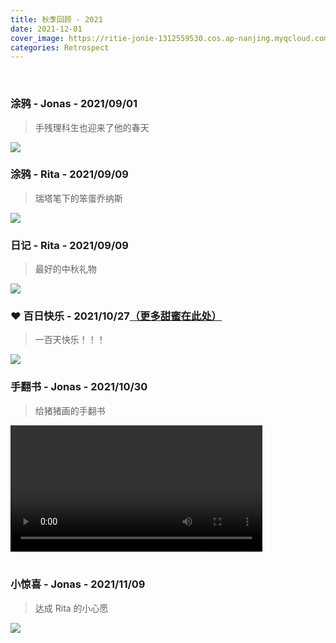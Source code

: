 ```yaml
---
title: 秋季回顾 - 2021
date: 2021-12-01
cover_image: https://ritie-jonie-1312559530.cos.ap-nanjing.myqcloud.com/posts/20211201-summary.jpg
categories: Retrospect
---
```


<br>

### 涂鸦 - Jonas - 2021/09/01
<blockquote>
    <p>手残理科生也迎来了他的春天</p>
</blockquote>

![](https://ritie-jonie-1312559530.cos.ap-nanjing.myqcloud.com/posts/20211201-01.jpg)
<br>

### 涂鸦 - Rita - 2021/09/09
<blockquote>
    <p>瑞塔笔下的笨蛋乔纳斯</p>
</blockquote>

![](https://ritie-jonie-1312559530.cos.ap-nanjing.myqcloud.com/posts/20211201-02.jpg)
<br>

### 日记 - Rita - 2021/09/09
<blockquote>
    <p>最好的中秋礼物</p>
</blockquote>

![](https://ritie-jonie-1312559530.cos.ap-nanjing.myqcloud.com/posts/20211201-03.jpg)
<br>

### ❤ 百日快乐 - 2021/10/27[（更多甜蜜在此处）](https://ritie-jonie.xyz/2021/10/27/ceremony-100days/)
<blockquote>
    <p>一百天快乐！！！</p>
</blockquote>

![](https://ritie-jonie-1312559530.cos.ap-nanjing.myqcloud.com/posts/20211201-06.jpg)
<br>

### 手翻书 - Jonas - 2021/10/30
<blockquote>
    <p>给猪猪画的手翻书</p>
</blockquote>

<div class="container">
    <video width="80%" controls="controls" src="https://ritie-jonie-1312559530.cos.ap-nanjing.myqcloud.com/posts/20211201-04.mp4" type="video/mp4">
    </video>
</div>
<br>

### 小惊喜 - Jonas - 2021/11/09
<blockquote>
    <p>达成 Rita 的小心愿</p>
</blockquote>

![](https://ritie-jonie-1312559530.cos.ap-nanjing.myqcloud.com/posts/20211201-05.jpg)
<br>


